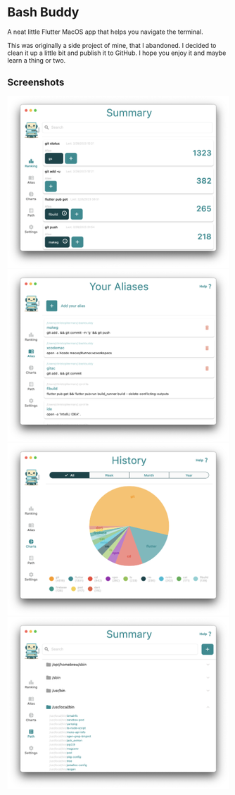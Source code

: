 # Bash Buddy

A neat little Flutter MacOS app that helps you navigate the terminal.

This was originally a side project of mine, that I abandoned. I decided to clean it up a little bit and publish it to GitHub. I hope you enjoy it and maybe learn a thing or two.

## Screenshots

![Screenshot 1](images/screen1.png)
![Screenshot 2](images/screen2.png)
![Screenshot 3](images/screen3.png)
![Screenshot 4](images/screen4.png)